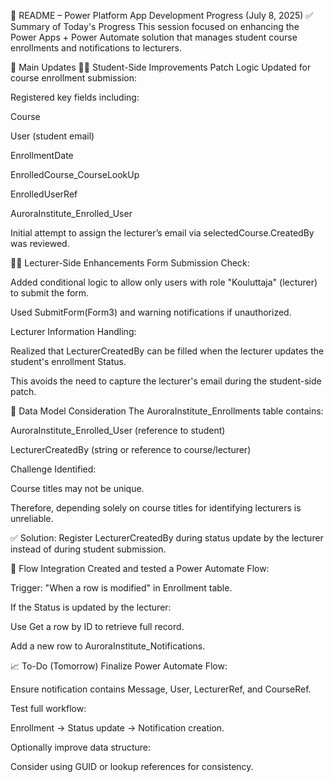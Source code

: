 📘 README – Power Platform App Development Progress (July 8, 2025)
✅ Summary of Today's Progress
This session focused on enhancing the Power Apps + Power Automate solution that manages student course enrollments and notifications to lecturers.

📌 Main Updates
🧑‍🎓 Student-Side Improvements
Patch Logic Updated for course enrollment submission:

Registered key fields including:

Course

User (student email)

EnrollmentDate

EnrolledCourse_CourseLookUp

EnrolledUserRef

AuroraInstitute_Enrolled_User

Initial attempt to assign the lecturer’s email via selectedCourse.CreatedBy was reviewed.

👨‍🏫 Lecturer-Side Enhancements
Form Submission Check:

Added conditional logic to allow only users with role "Kouluttaja" (lecturer) to submit the form.

Used SubmitForm(Form3) and warning notifications if unauthorized.

Lecturer Information Handling:

Realized that LecturerCreatedBy can be filled when the lecturer updates the student's enrollment Status.

This avoids the need to capture the lecturer's email during the student-side patch.

🔁 Data Model Consideration
The AuroraInstitute_Enrollments table contains:

AuroraInstitute_Enrolled_User (reference to student)

LecturerCreatedBy (string or reference to course/lecturer)

Challenge Identified:

Course titles may not be unique.

Therefore, depending solely on course titles for identifying lecturers is unreliable.

✅ Solution: Register LecturerCreatedBy during status update by the lecturer instead of during student submission.

🔄 Flow Integration
Created and tested a Power Automate Flow:

Trigger: "When a row is modified" in Enrollment table.

If the Status is updated by the lecturer:

Use Get a row by ID to retrieve full record.

Add a new row to AuroraInstitute_Notifications.

📈 To-Do (Tomorrow)
Finalize Power Automate Flow:

Ensure notification contains Message, User, LecturerRef, and CourseRef.

Test full workflow:

Enrollment → Status update → Notification creation.

Optionally improve data structure:

Consider using GUID or lookup references for consistency.
